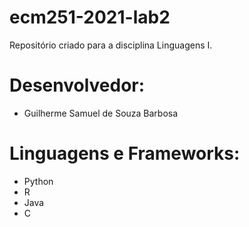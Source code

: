 # ecm251-2021-lab2
Repositório criado para a disciplina Linguagens I.

# Desenvolvedor:
- Guilherme Samuel de Souza Barbosa

# Linguagens e Frameworks: 
- Python
- R
- Java
- C



[comment]: <> (-ls -la; editar readme; git status; git add .; git status; git commit -m "Ajustando README; git push; Logar no github" )